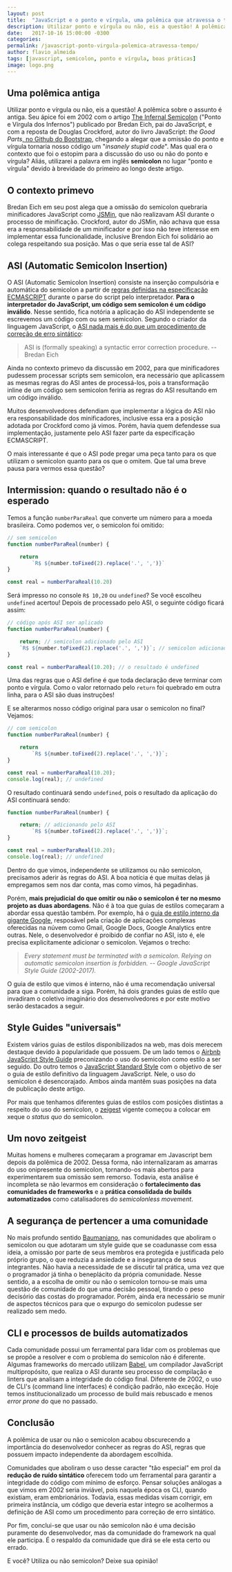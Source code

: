 ```yaml
---
layout: post
title:  "JavaScript e o ponto e vírgula, uma polêmica que atravessa o tempo"
description: Utilizar ponto e vírgula ou não, eis a questão! A polêmica sobre o assunto é antiga. Seu ápice foi em 2002 com o artigo The Infernal Semicolon ("Ponto e Vírgula dos Infernos") publicado por Bredan Eich, pai do JavaScript, e com a reposta de Douglas Crockford, autor do livro JavaScript, the Good Parts, no Github do Bootstrap, chegando a alegar que a omissão do ponto e vírgula tornaria nosso código um "insanely stupid code".  
date:   2017-10-16 15:00:00 -0300
categories:
permalink: /javascript-ponto-virgula-polemica-atravessa-tempo/
author: flavio_almeida
tags: [javascript, semicolon, ponto e vírgula, boas práticas]
image: logo.png
---
```


## Uma polêmica antiga

Utilizar ponto e vírgula ou não, eis a questão! A polêmica sobre o assunto é antiga. Seu ápice foi em 2002 com o artigo  <a href="https://brendaneich.com/2012/04/the-infernal-semicolon" target="_blank">The Infernal Semicolon</a> ("Ponto e Vírgula dos Infernos") publicado por Bredan Eich, pai do JavaScript, e com a reposta de Douglas Crockford, autor do livro JavaScript: *the Good Parts*<a href="https://github.com/twbs/bootstrap/issues/3057" target="_blank">, no Github do Bootstrap</a>, chegando a alegar que a omissão do ponto e vírgula tornaria nosso código um "*insanely stupid code*". Mas qual era o contexto que foi o estopim para a discussão do uso ou não do ponto e vírgula? Aliás, utilizarei a palavra em inglês **semicolon** no lugar "ponto e vírgula" devido à brevidade do primeiro ao longo deste artigo.

## O contexto primevo

 Bredan Eich em seu post alega que a omissão do semicolon quebraria minificadores JavaScript como  <a href="https://www.crockford.com/javascript/jsmin.html" target="_blank">JSMin</a>, que não realizavam ASI durante o processo de minificação. Crockford, autor do JSMin,  não achava que essa era a responsabilidade de um minificador e por isso não teve interesse em implementar essa funcionalidade, inclusive Brendon Eich foi solidário ao colega respeitando sua posição. Mas o que seria esse tal de ASI?

## ASI (Automatic Semicolon Insertion)

O ASI (Automatic Semicolon Insertion) consiste na inserção compulsória e automática do semicolon a partir de <a href="https://www.ecma-international.org/ecma-262/5.1/#sec-7.9" target="_blank">regras definidas na especificação ECMASCRIPT</a> durante o parse do script pelo interpretador. **Para o interpretador do JavaScript, um código sem semicolon é um código inválido**. Nesse sentido, fica notória a aplicação do ASI independente se escrevemos um código com ou sem semicolon. Segundo o criador da linguagem JavaScript, o <a href="https://brendaneich.com/2012/04/the-infernal-semicolon" target="_blank">ASI nada mais é do que um procedimento de correção de erro sintático</a>:

> ASI is (formally speaking) a syntactic error correction procedure. --Bredan Eich

Ainda no contexto primevo da discussão em 2002, para que minificadores pudessem processar scripts sem semicolon, era necessário que aplicassem as mesmas regras do ASI antes de processá-los, pois a transformação inline de um código sem semicolon feriria as regras do ASI resultando em um código inválido. 

Muitos desenvolvedores defendiam que implementar a lógica do ASI não era responsabilidade dos minificadores, inclusive essa era a posição adotada por Crockford como já vimos. Porém, havia quem defendesse sua implementação, justamente pelo ASI fazer parte da especificação ECMASCRIPT. 

O mais interessante é que o ASI pode pregar uma peça tanto para os que utilizam o semicolon quanto para os que o omitem. Que tal uma breve pausa para vermos essa questão?

## Intermission: quando o resultado não é o esperado

Temos a função `numberParaReal` que converte um número para a moeda brasileira. Como podemos ver, o semicolon foi omitido:


```javascript
// sem semicolon
function numberParaReal(number) {

    return 
        `R$ ${number.toFixed(2).replace('.', ',')}`
}

const real = numberParaReal(10.20) 
```

Será impresso no console `R$ 10,20` ou `undefined`? Se você escolheu `undefined` acertou! Depois de processado pelo ASI, o seguinte código ficará assim:

```javascript
// código após ASI ser aplicado
function numberParaReal(number) {

    return; // semicolon adicionado pelo ASI
    `R$ ${number.toFixed(2).replace('.', ',')}`; // semicolon adicionado pelo ASI
}

const real = numberParaReal(10.20); // o resultado é undefined
```

Uma das regras que o ASI define é que toda declaração deve terminar com ponto e vírgula. Como o valor retornado pelo `return` foi quebrado em outra linha, para o ASI são duas instruções!

E se alterarmos nosso código original para usar o semicolon no final? Vejamos:


```javascript
// com semicolon
function numberParaReal(number) {

    return 
        `R$ ${number.toFixed(2).replace('.', ',')}`;
}

const real = numberParaReal(10.20); 
console.log(real); // undefined
```

O resultado continuará sendo `undefined`, pois o resultado da aplicação do ASI continuará sendo:

```javascript
function numberParaReal(number) {

    return; // adicionando pelo ASI
        `R$ ${number.toFixed(2).replace('.', ',')}`;
}

const real = numberParaReal(10.20); 
console.log(real); // undefined
```
Dentro do que vimos, independente se utilizamos ou não semicolon, precisamos aderir às regras do ASI. A boa notícia é que muitas delas já empregamos sem nos dar conta, mas como vimos, há pegadinhas.

Porém, **mais prejudicial do que omitir ou não o semicolon é ter no mesmo projeto as duas abordagens**. Não é à toa que guias de estilos começaram a abordar essa questão também. Por exemplo, há o <a href="https://google.github.io/styleguide/jsguide.html" target="_blank">guia de estilo interno da gigante Google</a>, resposável pela criação de aplicações complexas oferecidas na núvem como Gmail, Google Docs, Google Analytics entre outras. Nele, o desenvolvedor é proibido de confiar no ASI, isto é, ele precisa explicitamente adicionar o semicolon. Vejamos o trecho:

>*Every statement must be terminated with a semicolon. Relying on automatic semicolon insertion is forbidden. -- Google JavaScript Style Guide (2002-2017).*

O guia de estilo que vimos é interno, não é uma recomendação universal para que a comunidade a siga. Porém, há dois grandes guias de estilo que invadiram o coletivo imaginário dos desenvolvedores e por este motivo serão destacados a seguir. 

## Style Guides "universais"

Existem vários guias de estilos disponibilizados na web, mas dois merecem destaque devido à popularidade que possuem. De um lado temos o <a href="https://github.com/airbnb/javascript" target="_blank">Airbnb JavaScript Style Guide</a> preconizando o uso do semicolon como estilo a ser seguido. Do outro temos o <a href="https://standardjs.com/" target="blank">JavaScript Standard Style</a> com o objetivo de ser o guia de estilo definitivo da linguagem JavaScript. Nele, o uso do semicolon é desencorajado. Ambos ainda mantêm suas posições na data de publicação deste artigo.

Por mais que tenhamos diferentes guias de estilos com posições distintas a respeito do uso do semicolon, o <a href="https://pt.wikipedia.org/wiki/Zeitgeist" target="_blank">zeigest</a> vigente começou a colocar em xeque o *status quo* do semicolon.

## Um novo zeitgeist 

Muitas homens e mulheres começaram a programar em Javascript bem depois da polêmica de 2002. Dessa forma, não internalizaram as amarras do uso onipresente do semicolon, tornando-os mais abertos para experimentarem sua omissão sem remorso. Todavia, esta análise é incompleta se não levarmos em consideração o **fortalecimento das comunidades de frameworks** e a **prática consolidada de builds automatizados** como catalisadores do *semicolonless movement*. 

## A segurança de pertencer a uma comunidade

No mais profundo sentido <a href="https://pt.wikipedia.org/wiki/Zygmunt_Bauman">Baumaniano</a>, nas comunidades que aboliram o semicolon ou que adotaram um style guide que se coadunasse com essa ideia, a omissão por parte de seus membros era protegida e justificada pelo próprio grupo, o que reduzia a ansiedade e a insegurança de seus integrantes. Não havia a necessidade de se discutir tal prática, uma vez que o programador já tinha o beneplácito da própria comunidade. Nesse sentido, a a escolha de omitir ou não o semicolon tornou-se mais uma questão de comunidade do que uma decisão pessoal, tirando o peso decisório das costas do programador. Porém, ainda era necessário se munir de aspectos técnicos para que o expurgo do semicolon pudesse ser realizado sem medo. 

## CLI e processos de builds automatizados

Cada comunidade possui um ferramental para lidar com os problemas que se propõe a resolver e com o problema do semicolon não é diferente. Algumas frameworks do mercado utilizam <a href="https://babeljs.io/" target="_blank">Babel</a>, um compilador JavaScript multipropósito, que realiza o ASI durante seu processo de compilação e linters que analisam a integridade do código final. Diferente de 2002, o uso de CLI's (command line interfaces) é condição padrão, não exceção. Hoje temos institucionalizado um processo de build mais rebuscado e menos *error prone* do que no passado.

## Conclusão

A polêmica de usar ou não o semicolon acabou obscurecendo a importância do desenvolvedor conhecer as regras do ASI, regras que possuem impacto independente da abordagem escolhida. 

Comunidades que aboliram o uso desse caracter "tão especial" em prol da **redução de ruído sintático** oferecem todo um ferramental para garantir a integridade do código com mínimo de esforço. Pensar soluções análogas a que vimos em 2002 seria inviável, pois naquela época os CLI, quando existiam, eram embrionários. Todavia, essas medidas visam corrigir, em primeira instância, um código que deveria estar integro se acolhermos a definição de ASI como um procedimento para correção de erro sintático.

Por fim, conclui-se que usar ou não semicolon não é uma decisão puramente do desenvolvedor, mas da comunidade do framework na qual ele participa. É o respaldo da comunidade que dirá se ele esta certo ou errado.


E você? Utiliza ou não semicolon? Deixe sua opinião!